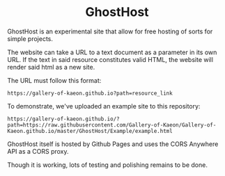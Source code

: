 <h1 align="center">GhostHost</h1>

GhostHost is an experimental site that allow for free hosting of sorts for simple projects.

The website can take a URL to a text document as a parameter in its own URL.
If the text in said resource constitutes valid HTML,
the website will render said html as a new site.

The URL must follow this format:

    https://gallery-of-kaeon.github.io?path=resource_link

To demonstrate,
we've uploaded an example site to this repository:

    https://gallery-of-kaeon.github.io/?path=https://raw.githubusercontent.com/Gallery-of-Kaeon/Gallery-of-Kaeon.github.io/master/GhostHost/Example/example.html

GhostHost itself is hosted by Github Pages and uses the CORS Anywhere API as a CORS proxy.

Though it is working, lots of testing and polishing remains to be done.